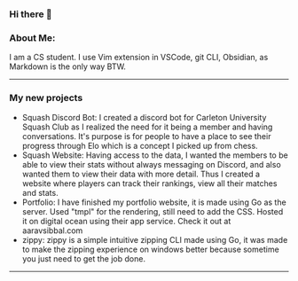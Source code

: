 ### Hi there 👋

### About Me:

I am a CS student. I use Vim extension in VSCode, git CLI, Obsidian, as Markdown is the only way BTW. 

---
### My new projects

- Squash Discord Bot: I created a discord bot for Carleton University Squash Club as I realized the need for it being a member and having conversations. It's purpose is for people to have a place to see their progress through Elo which is a concept I picked up from chess. 
- Squash Website: Having access to the data, I wanted the members to be able to view their stats without always messaging on Discord, and also wanted them to view their data with more detail. Thus I created a website where players can track their rankings, view all their matches and stats.
- Portfolio:  I have finished my portfolio website, it is made using Go as the server. Used "tmpl" for the rendering, still need to add the CSS. Hosted it on digital ocean using their app service. Check it out at aaravsibbal.com 
- zippy: zippy is a simple intuitive zipping CLI made using Go, it was made to make the zipping experience on windows better because sometime you just need to get the job done.
---
